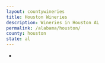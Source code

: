 ```yaml
---
layout: countywineries
title: Houston Wineries
description: Wineries in Houston AL
permalink: /alabama/houston/
county: houston
state: al
---
```

-
